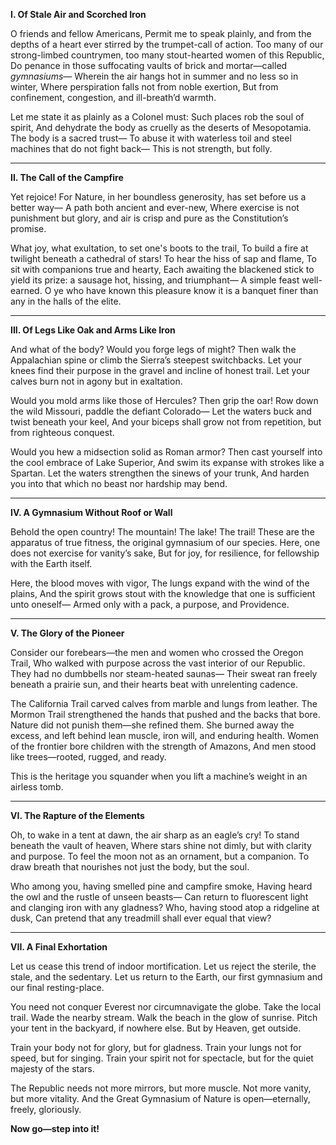 **I. Of Stale Air and Scorched Iron**

O friends and fellow Americans,
Permit me to speak plainly, and from the depths of a heart ever stirred by the trumpet-call of action.
Too many of our strong-limbed countrymen, too many stout-hearted women of this Republic,
Do penance in those suffocating vaults of brick and mortar—called *gymnasiums*—
Wherein the air hangs hot in summer and no less so in winter,
Where perspiration falls not from noble exertion,
But from confinement, congestion, and ill-breath’d warmth.

Let me state it as plainly as a Colonel must:
Such places rob the soul of spirit,
And dehydrate the body as cruelly as the deserts of Mesopotamia.
The body is a sacred trust—
To abuse it with waterless toil and steel machines that do not fight back—
This is not strength, but folly.

---

**II. The Call of the Campfire**

Yet rejoice! For Nature, in her boundless generosity, has set before us a better way—
A path both ancient and ever-new,
Where exercise is not punishment but glory, and air is crisp and pure as the Constitution’s promise.

What joy, what exultation, to set one's boots to the trail,
To build a fire at twilight beneath a cathedral of stars!
To hear the hiss of sap and flame,
To sit with companions true and hearty,
Each awaiting the blackened stick to yield its prize: a sausage hot, hissing, and triumphant—
A simple feast well-earned.
O ye who have known this pleasure know it is a banquet finer than any in the halls of the elite.

---

**III. Of Legs Like Oak and Arms Like Iron**

And what of the body?
Would you forge legs of might? Then walk the Appalachian spine or climb the Sierra’s steepest switchbacks.
Let your knees find their purpose in the gravel and incline of honest trail.
Let your calves burn not in agony but in exaltation.

Would you mold arms like those of Hercules? Then grip the oar!
Row down the wild Missouri, paddle the defiant Colorado—
Let the waters buck and twist beneath your keel,
And your biceps shall grow not from repetition, but from righteous conquest.

Would you hew a midsection solid as Roman armor?
Then cast yourself into the cool embrace of Lake Superior,
And swim its expanse with strokes like a Spartan.
Let the waters strengthen the sinews of your trunk,
And harden you into that which no beast nor hardship may bend.

---

**IV. A Gymnasium Without Roof or Wall**

Behold the open country! The mountain! The lake! The trail!
These are the apparatus of true fitness, the original gymnasium of our species.
Here, one does not exercise for vanity’s sake,
But for joy, for resilience, for fellowship with the Earth itself.

Here, the blood moves with vigor,
The lungs expand with the wind of the plains,
And the spirit grows stout with the knowledge that one is sufficient unto oneself—
Armed only with a pack, a purpose, and Providence.

---

**V. The Glory of the Pioneer**

Consider our forebears—the men and women who crossed the Oregon Trail,
Who walked with purpose across the vast interior of our Republic.
They had no dumbbells nor steam-heated saunas—
Their sweat ran freely beneath a prairie sun, and their hearts beat with unrelenting cadence.

The California Trail carved calves from marble and lungs from leather.
The Mormon Trail strengthened the hands that pushed and the backs that bore.
Nature did not punish them—she refined them.
She burned away the excess, and left behind lean muscle, iron will, and enduring health.
Women of the frontier bore children with the strength of Amazons,
And men stood like trees—rooted, rugged, and ready.

This is the heritage you squander when you lift a machine’s weight in an airless tomb.

---

**VI. The Rapture of the Elements**

Oh, to wake in a tent at dawn, the air sharp as an eagle’s cry!
To stand beneath the vault of heaven,
Where stars shine not dimly, but with clarity and purpose.
To feel the moon not as an ornament, but a companion.
To draw breath that nourishes not just the body, but the soul.

Who among you, having smelled pine and campfire smoke,
Having heard the owl and the rustle of unseen beasts—
Can return to fluorescent light and clanging iron with any gladness?
Who, having stood atop a ridgeline at dusk,
Can pretend that any treadmill shall ever equal that view?

---

**VII. A Final Exhortation**

Let us cease this trend of indoor mortification.
Let us reject the sterile, the stale, and the sedentary.
Let us return to the Earth, our first gymnasium and our final resting-place.

You need not conquer Everest nor circumnavigate the globe.
Take the local trail. Wade the nearby stream. Walk the beach in the glow of sunrise.
Pitch your tent in the backyard, if nowhere else.
But by Heaven, get outside.

Train your body not for glory, but for gladness.
Train your lungs not for speed, but for singing.
Train your spirit not for spectacle, but for the quiet majesty of the stars.

The Republic needs not more mirrors, but more muscle.
Not more vanity, but more vitality.
And the Great Gymnasium of Nature is open—eternally, freely, gloriously.

**Now go—step into it!**

